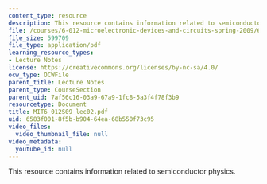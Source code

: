 ```yaml
---
content_type: resource
description: This resource contains information related to semiconductor physics.
file: /courses/6-012-microelectronic-devices-and-circuits-spring-2009/6583f0018f5bb90464ea68b550f73c95_MIT6_012S09_lec02.pdf
file_size: 599709
file_type: application/pdf
learning_resource_types:
- Lecture Notes
license: https://creativecommons.org/licenses/by-nc-sa/4.0/
ocw_type: OCWFile
parent_title: Lecture Notes
parent_type: CourseSection
parent_uid: 7af56c16-03a9-67a9-1fc8-5a3f4f78f3b9
resourcetype: Document
title: MIT6_012S09_lec02.pdf
uid: 6583f001-8f5b-b904-64ea-68b550f73c95
video_files:
  video_thumbnail_file: null
video_metadata:
  youtube_id: null
---
```

This resource contains information related to semiconductor physics.